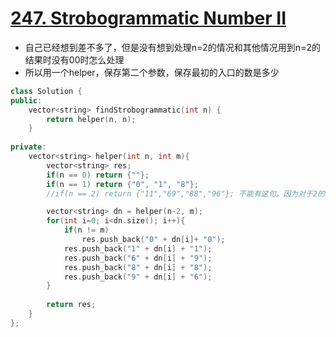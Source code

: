 # [247. Strobogrammatic Number II](https://leetcode.com/problems/strobogrammatic-number-ii/#/description)
* 自己已经想到差不多了，但是没有想到处理n=2的情况和其他情况用到n=2的结果时没有00时怎么处理
* 所以用一个helper，保存第二个参数，保存最初的入口的数是多少

```C++
class Solution {
public:
    vector<string> findStrobogrammatic(int n) {
        return helper(n, n);
    }
    
private:
    vector<string> helper(int n, int m){
        vector<string> res;
        if(n == 0) return {""};
        if(n == 1) return {"0", "1", "8"};
        //if(n == 2) return {"11","69","88","96"}; 不能有这句，因为对于2的情况不能返回00，但是n>2时需要返回有00，所以n=2的情况用下面的for循环里的情况生成

        vector<string> dn = helper(n-2, m);
        for(int i=0; i<dn.size(); i++){
            if(n != m)
                res.push_back("0" + dn[i]+ "0");
            res.push_back("1" + dn[i] + "1");
            res.push_back("6" + dn[i] + "9");
            res.push_back("8" + dn[i] + "8");
            res.push_back("9" + dn[i] + "6");
        }
        
        return res;
    }
};

```
